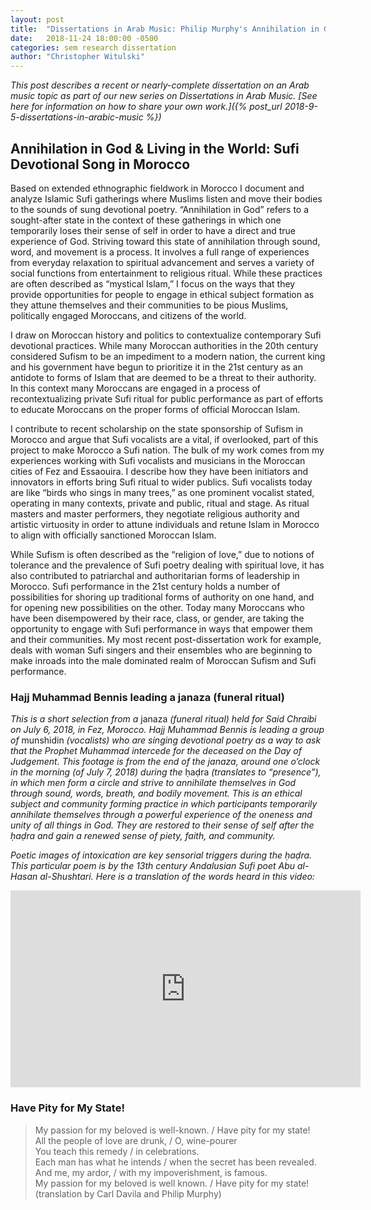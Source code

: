 ```yaml
---
layout: post
title:  "Dissertations in Arab Music: Philip Murphy's Annihilation in God & Living in the World"
date:   2018-11-24 18:00:00 -0500
categories: sem research dissertation
author: "Christopher Witulski"
---
```

*This post describes a recent or nearly-complete dissertation on an Arab music topic as part of our new series on Dissertations in Arab Music. [See here for information on how to share your own work.]({% post_url 2018-9-5-dissertations-in-arabic-music %})*

## Annihilation in God & Living in the World: Sufi Devotional Song in Morocco

Based on extended ethnographic fieldwork in Morocco I document and analyze Islamic Sufi gatherings where Muslims listen and move their bodies to the sounds of sung devotional poetry. “Annihilation in God” refers to a sought-after state in the context of these gatherings in which one temporarily loses their sense of self in order to have a direct and true experience of God. Striving toward this state of annihilation through sound, word, and movement is a process. It involves a full range of experiences from everyday relaxation to spiritual advancement and serves a variety of social functions from entertainment to religious ritual. While these practices are often described as “mystical Islam,” I focus on the ways that they provide opportunities for people to engage in ethical subject formation as they attune themselves and their communities to be pious Muslims, politically engaged Moroccans, and citizens of the world.

I draw on Moroccan history and politics to contextualize contemporary Sufi devotional practices. While many Moroccan authorities in the 20th century considered Sufism to be an impediment to a modern nation, the current king and his government have begun to prioritize it in the 21st century as an antidote to forms of Islam that are deemed to be a threat to their authority. In this context many Moroccans are engaged in a process of recontextualizing private Sufi ritual for public performance as part of efforts to educate Moroccans on the proper forms of official Moroccan Islam.

I contribute to recent scholarship on the state sponsorship of Sufism in Morocco and argue that Sufi vocalists are a vital, if overlooked, part of this project to make Morocco a Sufi nation. The bulk of my work comes from my experiences working with Sufi vocalists and musicians in the Moroccan cities of Fez and Essaouira. I describe how they have been initiators and innovators in efforts bring Sufi ritual to wider publics. Sufi vocalists today are like “birds who sings in many trees,” as one prominent vocalist stated, operating in many contexts, private and public, ritual and stage. As ritual masters and master performers, they negotiate religious authority and artistic virtuosity in order to attune individuals and retune Islam in Morocco to align with officially sanctioned Moroccan Islam.

While Sufism is often described as the “religion of love,” due to notions of tolerance and the prevalence of Sufi poetry dealing with spiritual love, it has also contributed to patriarchal and authoritarian forms of leadership in Morocco. Sufi performance in the 21st century holds a number of possibilities for shoring up traditional forms of authority on one hand, and for opening new possibilities on the other. Today many Moroccans who have been disempowered by their race, class, or gender, are taking the opportunity to engage with Sufi performance in ways that empower them and their communities. My most recent post-dissertation work for example, deals with woman Sufi singers and their ensembles who are beginning to make inroads into the male dominated realm of Moroccan Sufism and Sufi performance.  

### Hajj Muhammad Bennis leading a janaza (funeral ritual)

*This is a short selection from a* janaza *(funeral ritual) held for Said Chraibi on July 6, 2018, in Fez, Morocco. Hajj Muhammad Bennis is leading a group of* munshidin *(vocalists) who are singing devotional poetry as a way to ask that the Prophet Muhammad intercede for the deceased on the Day of Judgement. This footage is from the end of the janaza, around one o’clock in the morning (of July 7, 2018) during the* ḥaḍra *(translates to “presence”), in which men form a circle and strive to annihilate themselves in God through sound, words, breath, and bodily movement. This is an ethical subject and community forming practice in which participants temporarily annihilate themselves through a powerful experience of the oneness and unity of all things in God. They are restored to their sense of self after the ḥaḍra and gain a renewed sense of piety, faith, and community.*

*Poetic images of intoxication are key sensorial triggers during the ḥaḍra. This particular poem is by the 13th century Andalusian Sufi poet Abu al-Hasan al-Shushtari. Here is a translation of the words heard in this video:*

<iframe width="560" height="315" src="https://www.youtube.com/embed/aQQpagBRI6g" frameborder="0" allow="accelerometer; autoplay; encrypted-media; gyroscope; picture-in-picture" allowfullscreen></iframe>

### Have Pity for My State!

>My passion for my beloved is well-known. / Have pity for my state!  
All the people of love are drunk, / O, wine-pourer  
You teach this remedy / in celebrations.  
Each man has what he intends / when the secret has been revealed.  
And me, my ardor, / with my impoverishment, is famous.  
My passion for my beloved is well known. / Have pity for my state!  
(translation by Carl Davila and Philip Murphy)
